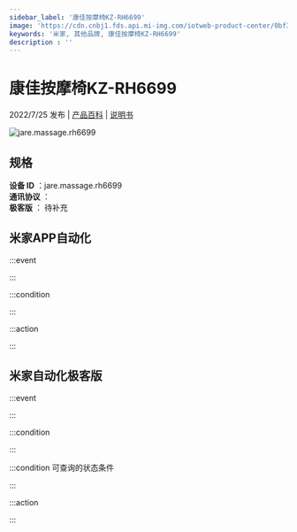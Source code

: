 ```yaml
---
sidebar_label: '康佳按摩椅KZ-RH6699'
image: 'https://cdn.cnbj1.fds.api.mi-img.com/iotweb-product-center/0bf386d6f53d36dd4b4088c2ee434143_1654134305349.png?GalaxyAccessKeyId=AKVGLQWBOVIRQ3XLEW&Expires=9223372036854775807&Signature=kOYQrN8kOff2gSV6hmk6FFi/rYs='
keywords: '米家, 其他品牌, 康佳按摩椅KZ-RH6699'
description : ''
---
```

# 康佳按摩椅KZ-RH6699

2022/7/25 发布 | [产品百科](https://home.mi.com/webapp/content/baike/product/index.html?model=jare.massage.rh6699/) | [说明书](https://home.mi.com/views/introduction.html?model=jare.massage.rh6699&region=cn)

![jare.massage.rh6699](https://cdn.cnbj1.fds.api.mi-img.com/iotweb-product-center/0bf386d6f53d36dd4b4088c2ee434143_1654134305349.png?GalaxyAccessKeyId=AKVGLQWBOVIRQ3XLEW&Expires=9223372036854775807&Signature=kOYQrN8kOff2gSV6hmk6FFi/rYs=)

## 规格  
> 
**设备 ID** ：jare.massage.rh6699  
**通讯协议** ：  
**极客版**  ： 待补充 


## 米家APP自动化  

:::event  

:::

:::condition  

:::

:::action   

:::

## 米家自动化极客版  

:::event  

:::

:::condition  

:::

:::condition 可查询的状态条件  

:::

:::action  

:::

        
